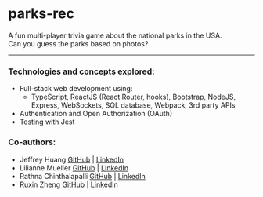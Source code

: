 # parks-rec

A fun multi-player trivia game about the national parks in the USA. <br>
Can you guess the parks based on photos?

---

### Technologies and concepts explored:

- Full-stack web development using:
  - TypeScript, ReactJS (React Router, hooks), Bootstrap, NodeJS, Express, WebSockets, SQL database, Webpack, 3rd party APIs
- Authentication and Open Authorization (OAuth)
- Testing with Jest

### Co-authors:

- Jeffrey Huang [GitHub](https://github.com/jeffuh) | [LinkedIn](https://www.linkedin.com/in/jeffreyehuang/)
- Lilianne Mueller [GitHub](https://github.com/liliannemueller) | [LinkedIn](https://www.linkedin.com/in/lilianne-orlet-mueller/)
- Rathna Chinthalapalli [GitHub](https://github.com/rathna-git) | [LinkedIn](https://www.linkedin.com/in/rathnac/)
- Ruxin Zheng [GitHub](https://github.com/RuxinZ) | [LinkedIn](https://www.linkedin.com/in/ruxinzhengswe/)
